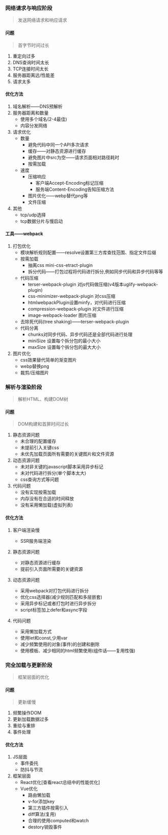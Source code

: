 ### 网络请求与响应阶段

> 发送网络请求和响应请求

#### 问题

> 首字节时间过长

1. 重定向过多
2. DNS查询时间太长
3. TCP连接时间太长
4. 服务器距离远/性能差
5. 请求太多

#### 优化方法

1. 域名解析——DNS预解析
2. 服务器距离和数量
   + 使用多个域名(2-4最佳)
   + 内容分发网络
3. 请求优化
   + 数量
     + 避免代码中同一个API多次请求
     + 缓存——对静态资源进行缓存
     + 避免图片中src为空——请求页面相对路径耗时
     + 按需加载
   + 速度
     + 压缩响应
       + 客户端Accept-Encoding标记压缩
       + 服务端Content-Encoding告知压缩方法
     + 图片优化——webp替代png等
     + 文件压缩
4. 其他
   + tcp/udp选择
   + tcp数据分片与慢启动

#### 工具——webpack

1. 打包优化
   + 模块解析规则配置——resolve设置第三方库查找范围、指定文件后缀
   + 按需加载
     + 抽离css mini-css-etract-plugin
     + 拆分代码——打包过程将代码进行拆分,例如同步代码和异步代码等等
   + 代码压缩
     + terser-webpack-plugin 对js代码做压缩(v4版本uglify-webpack-plugin)
     + css-minimizer-webpack-plugin 对css压缩
     + htmlwebpackPlugin设置minfy，对代码进行压缩
     + compression-webpack-plugin 对文件进行压缩
     + image-webpack-loader 图片压缩
   + 去除死代码(tree shaking)——terser-webpack-plugin 
   + 代码分离
     + chunks对同步代码、异步代码还是全部代码进行处理
     + miniSize 设置每个拆分包的最小大小
     + maxSize 设置每个拆分包的最大大小 
2. 图片优化
   + css效果替代简单的渐变图片
   + webp替换png
   + 裁剪/压缩图片



### 解析与渲染阶段

> 解析HTML、构建DOM树

#### 问题

> DOM构建和首屏时间过长

1. 静态资源问题
   + 未合理的配置缓存
   + 未提前引入关键css
   + 未优先加载页面所有需要的关键图片和文件资源
2. 动态资源问题
   + 未对非关键的javascript脚本采用异步标记
   + 未对代码进行拆分(单个脚本太大)
   + css查询方式等问题
3. 代码问题
   + 没有实现按需加载
   + 内存没有在合适的时间释放
   + 没有采用懒加载(虚拟列表)

#### 优化方法

1. 客户端渲染慢
   + SSR服务端渲染

2. 静态资源问题
   + 对静态资源进行缓存
   + 提前引入页面所需要的关键资源

3. 动态资源问题
   + 采用webpack对打包代码进行拆分
   + 优化css选择器(减少规则匹配和多层嵌套)
   + 采用异步标记或者打包时进行异步拆分
   + script标签加上defer和async字段

4. 代码问题
   + 采用懒加载方式
   + 使用let和const,少用var
   + 减少频繁使用的对象(事件)的创建和删除
   + 使用模板、减少相同的html频繁使用(组件话——复用性强)

### 完全加载与更新阶段

> 框架层面的优化

#### 问题

> 更新缓慢

1. 频繁操作DOM
2. 更新加载数据过多
3. 重绘与重排
4. 事件处理

#### 优化方法

1. JS层面
   + 事件委托
   + 防抖与节流
2. 框架层面
   + React优化[查看react总结中的性能优化]
   + Vue优化
     + 路由懒加载
     + v-for添加key
     + 第三方插件按需引入
     + diff算法(复用)
     + 合理的使用computed和watch
     + destory销毁事件